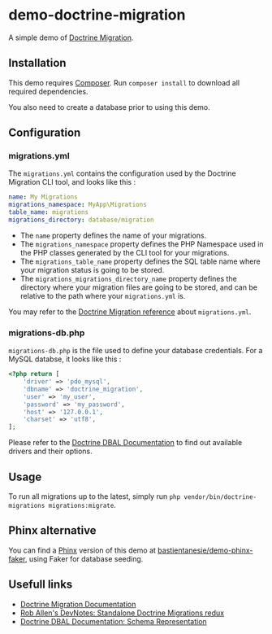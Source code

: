 # demo-doctrine-migration

A simple demo of [Doctrine Migration](https://github.com/doctrine/migrations).

## Installation

This demo requires [Composer](https://getcomposer.org/). Run `composer install` to download all required dependencies.

You also need to create a database prior to using this demo.

## Configuration

### migrations.yml

The `migrations.yml` contains the configuration used by the Doctrine Migration CLI tool, and looks like this :

```yaml
name: My Migrations
migrations_namespace: MyApp\Migrations
table_name: migrations
migrations_directory: database/migration
```

* The `name` property defines the name of your migrations. 
* The `migrations_namespace` property defines the PHP Namespace used in the PHP classes generated by the CLI tool for your migrations. 
* The `migrations_table_name` property defines the SQL table name where your migration status is going to be stored. 
* The `migrations_migrations_directory_name` property defines the directory where your migration files are going to be stored, and can be relative to the path where your `migrations.yml` is.

You may refer to the [Doctrine Migration reference](http://docs.doctrine-project.org/projects/doctrine-migrations/en/latest/reference/introduction.html#configuration) about `migrations.yml`.

### migrations-db.php

`migrations-db.php` is the file used to define your database credentials. For a MySQL databse, it looks like this :

```php
<?php return [
    'driver' => 'pdo_mysql',
    'dbname' => 'doctrine_migration',
    'user' => 'my_user',
    'password' => 'my_password',
    'host' => '127.0.0.1',
    'charset' => 'utf8',
];
```

Please refer to the [Doctrine DBAL Documentation](http://docs.doctrine-project.org/projects/doctrine-dbal/en/latest/reference/configuration.html) to find out available drivers and their options.

## Usage

To run all migrations up to the latest, simply run `php vendor/bin/doctrine-migrations migrations:migrate`.

## Phinx alternative

You can find a [Phinx](https://github.com/robmorgan/phinx) version of this demo at [bastientanesie/demo-phinx-faker](https://github.com/bastientanesie/demo-phinx-faker), using Faker for database seeding.

## Usefull links

* [Doctrine Migration Documentation](http://docs.doctrine-project.org/projects/doctrine-migrations/en/latest/index.html)
* [Rob Allen's DevNotes: Standalone Doctrine Migrations redux](https://akrabat.com/standalone-doctrine-migrations-redux/)
* [Doctrine DBAL Documentation: Schema Representation](http://docs.doctrine-project.org/projects/doctrine-dbal/en/latest/reference/schema-representation.html)
